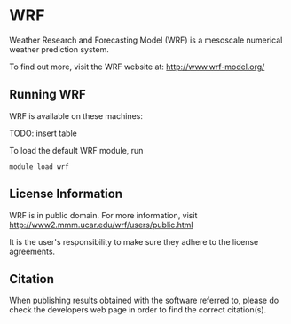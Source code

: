 # WRF

Weather Research and Forecasting Model (WRF) is a mesoscale numerical weather prediction system.

To find out more, visit the WRF website at: http://www.wrf-model.org/

## Running WRF

WRF is available on these machines:

TODO: insert table

To load the default WRF module, run

    module load wrf

## License Information

WRF is in public domain. For more information, visit http://www2.mmm.ucar.edu/wrf/users/public.html

It is the user's responsibility to make sure they adhere to the license agreements.

## Citation

When publishing results obtained with the software referred to, please do check the developers web page in order to find the correct citation(s).

